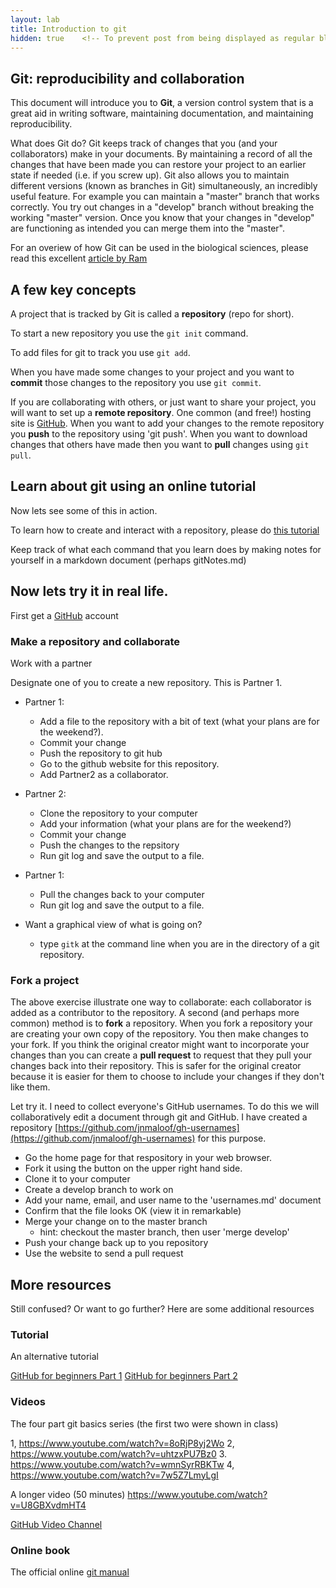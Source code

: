 ```yaml
---
layout: lab
title: Introduction to git
hidden: true    <!-- To prevent post from being displayed as regular blog post -->
---
```


## Git: reproducibility and collaboration

This document will introduce you to __Git__, a version control system that is a great aid in writing software, maintaining documentation, and maintaining reproducibility.

What does Git do?  Git keeps track of changes that you (and your collaborators) make in your documents.  By maintaining a record of all the changes that have been made you can restore your project to an earlier state if needed (i.e. if you screw up).  Git also allows you to maintain different versions (known as branches in Git) simultaneously, an incredibly useful feature.  For example you can maintain a "master" branch that works correctly.  You try out changes in a "develop" branch without breaking the working "master" version.  Once you know that your changes in "develop" are functioning as intended you can merge them into the "master".

For an overiew of how Git can be used in the biological sciences, please read this excellent [article by Ram](http://www.scfbm.org/content/8/1/7)

## A few key concepts

A project that is tracked by Git is called a __repository__ (repo for short).

To start a new repository you use the `git init` command.

To add files for git to track you use `git add`.

When you have made some changes to your project and you want to __commit__ those changes to the repository you use `git commit`.

If you are collaborating with others, or just want to share your project, you will want to set up a __remote repository__.  One common (and free!) hosting site is [GitHub](https://github.com/).  When you want to add your changes to the remote repository you __push__ to the repository using 'git push'.  When you want to download changes that others have made then you want to __pull__ changes using `git pull`.

## Learn about git using an online tutorial

Now lets see some of this in action.

To learn how to create and interact with a repository, please do [this tutorial](https://try.github.io/levels/1/challenges/1)

Keep track of what each command that you learn does by making notes for yourself in a markdown document (perhaps gitNotes.md)

## Now lets try it in real life.

First get a [GitHub](https://github.com/) account

### Make a repository and collaborate

Work with a partner

Designate one of you to create a new repository.  This is Partner 1.

* Partner 1: 
	* Add a file to the repository with a bit of text (what your plans are for the weekend?).  
	* Commit your change
	* Push the repository to git hub
	* Go to the github website for this repository.
	* Add  Partner2 as a collaborator.

* Partner 2:
	* Clone the repository to your computer
	* Add your information (what your plans are for the weekend?)
	* Commit your change
	* Push the changes to the repsitory
	* Run git log and save the output to a file.

* Partner 1:
	* Pull the changes back to your computer
	* Run git log and save the output to a file.

* Want a graphical view of what is going on?
	* type `gitk` at the command line when you are in the directory of a git repository.

### Fork a project

The above exercise illustrate one way to collaborate: each collaborator is added as a contributor to the repository.  A second (and perhaps more common) method is to __fork__ a repository.  When you fork a repository your are creating your own copy of the repository.  You then make changes to your fork.  If you think the original creator might want to incorporate your changes than you can create a __pull request__ to request that they pull your changes back into their repository.  This is safer for the original creator because it is easier for them to choose to include your changes if they don't like them.

Let try it.  I need to collect everyone's GitHub usernames.  To do this we will collaboratively edit a document through git and GitHub.  I have created a repository [https://github.com/jnmaloof/gh-usernames](https://github.com/jnmaloof/gh-usernames) for this purpose.

* Go the home page for that respository in your web browser. 
* Fork it using the button on the upper right hand side.
* Clone it to your computer
* Create a develop branch to work on
* Add your name, email, and user name to the 'usernames.md' document
* Confirm that the file looks OK (view it in remarkable)
* Merge your change on to the master branch
	* hint: checkout the master branch, then user 'merge develop'
* Push your change back up to you repository
* Use the website to send a pull request 

## More resources

Still confused?  Or want to go further?  Here are some additional resources

### Tutorial

An alternative tutorial

[GitHub for beginners Part 1](http://readwrite.com/2013/09/30/understanding-github-a-journey-for-beginners-part-1)
[GitHub for beginners Part 2](http://readwrite.com/2013/10/02/github-for-beginners-part-2)

### Videos

The four part git basics series (the first two were shown in class)

1, https://www.youtube.com/watch?v=8oRjP8yj2Wo
2, https://www.youtube.com/watch?v=uhtzxPU7Bz0
3. https://www.youtube.com/watch?v=wmnSyrRBKTw
4, https://www.youtube.com/watch?v=7w5Z7LmyLgI

A longer video (50 minutes)  https://www.youtube.com/watch?v=U8GBXvdmHT4

[GitHub Video Channel](https://www.youtube.com/user/GitHubGuides/videos)

### Online book

The official online [git manual](http://git-scm.com/book/en/v2)
